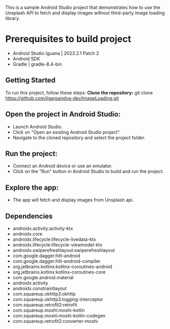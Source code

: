 This is a sample Android Studio project that demonstrates how to use the Unsplash API to fetch and display images without third-party image loading library.

# Prerequisites to build project
- Android Studio Iguana | 2023.2.1 Patch 2
- Android SDK
- Gradle | gradle-8.4-bin

## Getting Started
To run this project, follow these steps:
**Clone the repository:**
git clone https://github.com/jigarpandya-dev/ImageLoading.git

## Open the project in Android Studio:
- Launch Android Studio.
- Click on "Open an existing Android Studio project".
- Navigate to the cloned repository and select the project folder.

## Run the project:
- Connect an Android device or use an emulator.
- Click on the "Run" button in Android Studio to build and run the project.

## Explore the app:
- The app will fetch and display images from Unsplash api.

## Dependencies
- androidx.activity:activity-ktx
- androidx.core
- androidx.lifecycle:lifecycle-livedata-ktx
- androidx.lifecycle:lifecycle-viewmodel-ktx
- androidx.swiperefreshlayout:swiperefreshlayout
- com.google.dagger:hilt-android
- com.google.dagger:hilt-android-compiler
- org.jetbrains.kotlinx:kotlinx-coroutines-android
- org.jetbrains.kotlinx:kotlinx-coroutines-core
- com.google.android.material
- androidx.activity
- androidx.constraintlayout
- com.squareup.okhttp3:okhttp
- com.squareup.okhttp3:logging-interceptor
- com.squareup.retrofit2:retrofit
- com.squareup.moshi:moshi-kotlin
- com.squareup.moshi:moshi-kotlin-codegen
- com.squareup.retrofit2:converter-moshi

